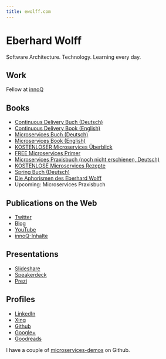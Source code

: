 ```yaml
---
title: ewolff.com
---
```


# Eberhard Wolff

Software Architecture. Technology. Learning every day.

## Work

Fellow at [innoQ](http://innoq.com)

## Books

* [Continuous Delivery Buch (Deutsch)](http://continuous-delivery-buch.de)
* [Continuous Delivery Book (English)](http://continuous-delivery-book.com)
* [Microservices Buch (Deutsch)](http://microservices-buch.de)
* [Microservices Book (English)](http://microservices-book.com)
* [KOSTENLOSER Microservices Überblick](http://microservices-buch.de/ueberblick.html)
* [FREE Microservices Primer](http://microservices-book.com/primer.html)
* [Microservices Praxisbuch (noch nicht erschienen, Deutsch)](http://microservices-praxisbuch.de)
* [KOSTENLOSE Microservices Rezepte](http://microservices-praxisbuch.de/rezepte.html)
* [Spring Buch (Deutsch)](http://spring-buch.de)
* [Die Aphorismen des Eberhard Wolff](https://entwickler.de/press/buecher/die-aphorismen-des-eberhard-wolff-579813305.html)
* Upcoming: Microservices Praxisbuch

## Publications on the Web

  * [Twitter](https://twitter.com/ewolff)
  * [Blog](http://www.heise.de/developer/Continuous-Architecture-2687847.html)
  * [YouTube](http://www.youtube.com/user/ewolff)
  * [innoQ-Inhalte](https://www.innoq.com/de/timeline/?person=eberhard)
  
## Presentations

 * [Slideshare](http://www.slideshare.net/ewolff/presentations)
 * [Speakerdeck](https://speakerdeck.com/ewolff)
 * [Prezi](https://prezi.com/user/ewolff/)

## Profiles

  * [LinkedIn](http://www.linkedin.com/pub/eberhard-wolff/0/501/ab8)
  * [Xing](https://www.xing.com/profile/Eberhard_Wolff)
  * [Github](https://github.com/ewolff)
  * [Google+](https://plus.google.com/+EberhardWolff)
  * [Goodreads](https://goodreads.com/author/show/111923.Eberhard_Wolff)

I have a couple of [microservices-demos](microservices-demos.html) on Github.
